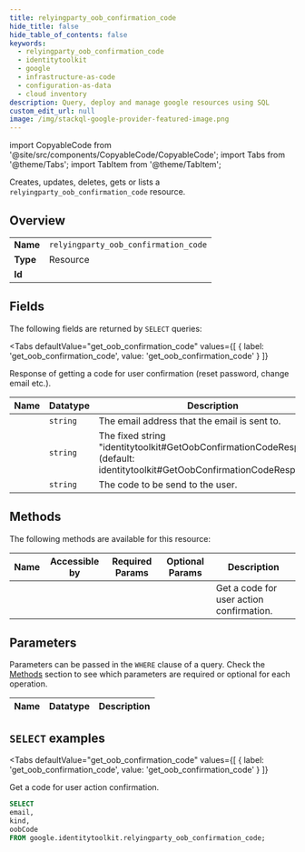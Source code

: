 ```yaml
--- 
title: relyingparty_oob_confirmation_code
hide_title: false
hide_table_of_contents: false
keywords:
  - relyingparty_oob_confirmation_code
  - identitytoolkit
  - google
  - infrastructure-as-code
  - configuration-as-data
  - cloud inventory
description: Query, deploy and manage google resources using SQL
custom_edit_url: null
image: /img/stackql-google-provider-featured-image.png
---
```


import CopyableCode from '@site/src/components/CopyableCode/CopyableCode';
import Tabs from '@theme/Tabs';
import TabItem from '@theme/TabItem';

Creates, updates, deletes, gets or lists a <code>relyingparty_oob_confirmation_code</code> resource.

## Overview
<table><tbody>
<tr><td><b>Name</b></td><td><code>relyingparty_oob_confirmation_code</code></td></tr>
<tr><td><b>Type</b></td><td>Resource</td></tr>
<tr><td><b>Id</b></td><td><CopyableCode code="google.identitytoolkit.relyingparty_oob_confirmation_code" /></td></tr>
</tbody></table>

## Fields

The following fields are returned by `SELECT` queries:

<Tabs
    defaultValue="get_oob_confirmation_code"
    values={[
        { label: 'get_oob_confirmation_code', value: 'get_oob_confirmation_code' }
    ]}
>
<TabItem value="get_oob_confirmation_code">

Response of getting a code for user confirmation (reset password, change email etc.).

<table>
<thead>
    <tr>
    <th>Name</th>
    <th>Datatype</th>
    <th>Description</th>
    </tr>
</thead>
<tbody>
<tr>
    <td><CopyableCode code="email" /></td>
    <td><code>string</code></td>
    <td>The email address that the email is sent to.</td>
</tr>
<tr>
    <td><CopyableCode code="kind" /></td>
    <td><code>string</code></td>
    <td>The fixed string "identitytoolkit#GetOobConfirmationCodeResponse". (default: identitytoolkit#GetOobConfirmationCodeResponse)</td>
</tr>
<tr>
    <td><CopyableCode code="oobCode" /></td>
    <td><code>string</code></td>
    <td>The code to be send to the user.</td>
</tr>
</tbody>
</table>
</TabItem>
</Tabs>

## Methods

The following methods are available for this resource:

<table>
<thead>
    <tr>
    <th>Name</th>
    <th>Accessible by</th>
    <th>Required Params</th>
    <th>Optional Params</th>
    <th>Description</th>
    </tr>
</thead>
<tbody>
<tr>
    <td><a href="#get_oob_confirmation_code"><CopyableCode code="get_oob_confirmation_code" /></a></td>
    <td><CopyableCode code="select" /></td>
    <td></td>
    <td></td>
    <td>Get a code for user action confirmation.</td>
</tr>
</tbody>
</table>

## Parameters

Parameters can be passed in the `WHERE` clause of a query. Check the [Methods](#methods) section to see which parameters are required or optional for each operation.

<table>
<thead>
    <tr>
    <th>Name</th>
    <th>Datatype</th>
    <th>Description</th>
    </tr>
</thead>
<tbody>
</tbody>
</table>

## `SELECT` examples

<Tabs
    defaultValue="get_oob_confirmation_code"
    values={[
        { label: 'get_oob_confirmation_code', value: 'get_oob_confirmation_code' }
    ]}
>
<TabItem value="get_oob_confirmation_code">

Get a code for user action confirmation.

```sql
SELECT
email,
kind,
oobCode
FROM google.identitytoolkit.relyingparty_oob_confirmation_code;
```
</TabItem>
</Tabs>

